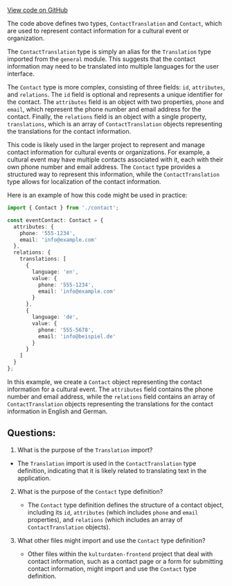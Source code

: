 [View code on GitHub](https://github.com/technologiestiftung/kulturdaten-frontend/blob/master/lib/api/types/contact.ts)

The code above defines two types, `ContactTranslation` and `Contact`, which are used to represent contact information for a cultural event or organization. 

The `ContactTranslation` type is simply an alias for the `Translation` type imported from the `general` module. This suggests that the contact information may need to be translated into multiple languages for the user interface.

The `Contact` type is more complex, consisting of three fields: `id`, `attributes`, and `relations`. The `id` field is optional and represents a unique identifier for the contact. The `attributes` field is an object with two properties, `phone` and `email`, which represent the phone number and email address for the contact. Finally, the `relations` field is an object with a single property, `translations`, which is an array of `ContactTranslation` objects representing the translations for the contact information.

This code is likely used in the larger project to represent and manage contact information for cultural events or organizations. For example, a cultural event may have multiple contacts associated with it, each with their own phone number and email address. The `Contact` type provides a structured way to represent this information, while the `ContactTranslation` type allows for localization of the contact information. 

Here is an example of how this code might be used in practice:

```typescript
import { Contact } from './contact';

const eventContact: Contact = {
  attributes: {
    phone: '555-1234',
    email: 'info@example.com'
  },
  relations: {
    translations: [
      {
        language: 'en',
        value: {
          phone: '555-1234',
          email: 'info@example.com'
        }
      },
      {
        language: 'de',
        value: {
          phone: '555-5678',
          email: 'info@beispiel.de'
        }
      }
    ]
  }
};
```

In this example, we create a `Contact` object representing the contact information for a cultural event. The `attributes` field contains the phone number and email address, while the `relations` field contains an array of `ContactTranslation` objects representing the translations for the contact information in English and German.
## Questions: 
 1. What is the purpose of the `Translation` import?
   - The `Translation` import is used in the `ContactTranslation` type definition, indicating that it is likely related to translating text in the application.

2. What is the purpose of the `Contact` type definition?
   - The `Contact` type definition defines the structure of a contact object, including its `id`, `attributes` (which includes `phone` and `email` properties), and `relations` (which includes an array of `ContactTranslation` objects).

3. What other files might import and use the `Contact` type definition?
   - Other files within the `kulturdaten-frontend` project that deal with contact information, such as a contact page or a form for submitting contact information, might import and use the `Contact` type definition.